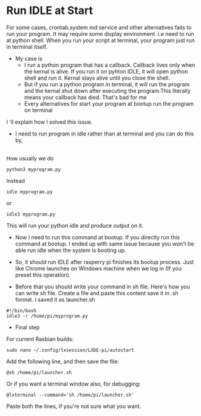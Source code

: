 # Run IDLE at Start
For some cases, crontab,system md service and other alternatives fails to run your program.
It may require some display environment .i.e need to run at python shell. When you run your script at terminal, your program just run in terminal itself.

- My case is
    - I run a python program that has a callback. Callback lives only when the kernal is alive. If you run it on pyhton IDLE, it will open python shell and run it. Kernal stays alive until you close the shell.
    - But if you run a python program in terminal, it will run the program and the kernal shut down after executing the program.This literally means your callback has died. That's bad for me
    - Every alternatives for start your program at bootup run the program on terminal

I 'll explain how I solved this issue.
- I need to run program in idle rather than at terminal and you can do this by,<br><br>

How usually we do
```
python3 myprogram.py
```
Instead
```
idle myprogram.py
```
or 
```
idle3 myprogram.py
```

This will run your python idle and produce output on it.

- Now I need to run this command at bootup. If you directly run this command at bootup. I ended up with same issue because you won't be able run idle when the system is booting up.
- So, it should run IDLE after rasperry pi finishes its bootup process. Just like Chrome launches on Windows machine when we log in (If you preset this operation).

- Before that you should write your command in sh file. Here's how you can write sh file.
Create a file and paste this content save it in .sh format. I saved it as launcher.sh

```
#!/bin/bash
idle3 -r /home/pi/myprogram.py
```
- Final step

For current Rasbian builds:
```
sudo nano ~/.config/lxsession/LXDE-pi/autostart
```
Add the following line, and then save the file:
```
@sh /home/pi/launcher.sh
```
Or if you want a terminal window also, for debugging:
```
@lxterminal --command='sh /home/pi/launcher.sh'
```
Paste both the lines, if you're not sure what you want.
